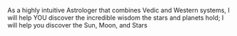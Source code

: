 As a highly intuitive Astrologer that combines Vedic and Western systems, I will help YOU discover the incredible wisdom the stars and planets hold; I will help you discover the Sun, Moon, and Stars